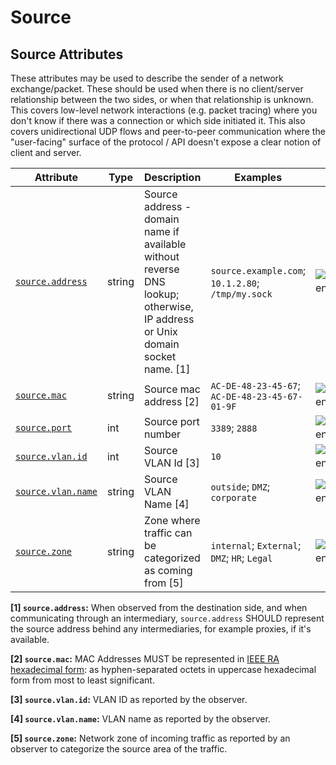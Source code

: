 <!-- NOTE: THIS FILE IS AUTOGENERATED. DO NOT EDIT BY HAND. -->
<!-- see templates/registry/markdown/attribute_namespace.md.j2 -->

# Source

## Source Attributes

These attributes may be used to describe the sender of a network exchange/packet. These should be used when there is no client/server relationship between the two sides, or when that relationship is unknown. This covers low-level network interactions (e.g. packet tracing) where you don't know if there was a connection or which side initiated it. This also covers unidirectional UDP flows and peer-to-peer communication where the "user-facing" surface of the protocol / API doesn't expose a clear notion of client and server.

| Attribute | Type | Description | Examples | Stability |
|---|---|---|---|---|
| <a id="source-address" href="#source-address">`source.address`</a> | string | Source address - domain name if available without reverse DNS lookup; otherwise, IP address or Unix domain socket name. [1] | `source.example.com`; `10.1.2.80`; `/tmp/my.sock` | ![Development](https://img.shields.io/badge/-development-blue) |
| <a id="source-mac" href="#source-mac">`source.mac`</a> | string | Source mac address [2] | `AC-DE-48-23-45-67`; `AC-DE-48-23-45-67-01-9F` | ![Development](https://img.shields.io/badge/-development-blue) |
| <a id="source-port" href="#source-port">`source.port`</a> | int | Source port number | `3389`; `2888` | ![Development](https://img.shields.io/badge/-development-blue) |
| <a id="source-vlan-id" href="#source-vlan-id">`source.vlan.id`</a> | int | Source VLAN Id [3] | `10` | ![Development](https://img.shields.io/badge/-development-blue) |
| <a id="source-vlan-name" href="#source-vlan-name">`source.vlan.name`</a> | string | Source VLAN Name [4] | `outside`; `DMZ`; `corporate` | ![Development](https://img.shields.io/badge/-development-blue) |
| <a id="source-zone" href="#source-zone">`source.zone`</a> | string | Zone where traffic can be categorized as coming from [5] | `internal`; `External`; `DMZ`; `HR`; `Legal` | ![Development](https://img.shields.io/badge/-development-blue) |

**[1] `source.address`:** When observed from the destination side, and when communicating through an intermediary, `source.address` SHOULD represent the source address behind any intermediaries, for example proxies, if it's available.

**[2] `source.mac`:** MAC Addresses MUST be represented in [IEEE RA hexadecimal form](https://standards.ieee.org/wp-content/uploads/import/documents/tutorials/eui.pdf): as hyphen-separated octets in uppercase hexadecimal form from most to least significant.

**[3] `source.vlan.id`:** VLAN ID as reported by the observer.

**[4] `source.vlan.name`:** VLAN name as reported by the observer.

**[5] `source.zone`:** Network zone of incoming traffic as reported by an observer to categorize the source area of the traffic.
